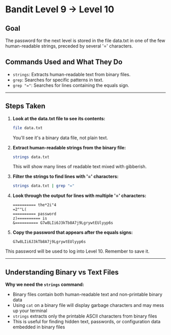 # Bandit Level 9 → Level 10
## Goal
The password for the next level is stored in the file data.txt in one of the few human-readable strings, preceded by several '=' characters.

## Commands Used and What They Do
- `strings`: Extracts human-readable text from binary files.
- `grep`: Searches for specific patterns in text.
- `grep "="`: Searches for lines containing the equals sign.
---
## Steps Taken
1. **Look at the data.txt file to see its contents:**
   ```bash
   file data.txt
   ```
   You'll see it's a binary data file, not plain text.

2. **Extract human-readable strings from the binary file:**
   ```bash
   strings data.txt
   ```
   This will show many lines of readable text mixed with gibberish.

3. **Filter the strings to find lines with '=' characters:**
   ```bash
   strings data.txt | grep "="
   ```

4. **Look through the output for lines with multiple '=' characters:**
   ```
   ========== the*2i"4
   =2""L(
   ========== password
   z)========== is
   &========== G7w8LIi6J3kTb8A7j9LgrywtEUlyyp6s
   ```

5. **Copy the password that appears after the equals signs:**
   ```
   G7w8LIi6J3kTb8A7j9LgrywtEUlyyp6s
   ```

This password will be used to log into Level 10. Remember to save it.

---
## Understanding Binary vs Text Files
**Why we need the `strings` command:**
- Binary files contain both human-readable text and non-printable binary data
- Using `cat` on a binary file will display garbage characters and may mess up your terminal
- `strings` extracts only the printable ASCII characters from binary files
- This is useful for finding hidden text, passwords, or configuration data embedded in binary files

